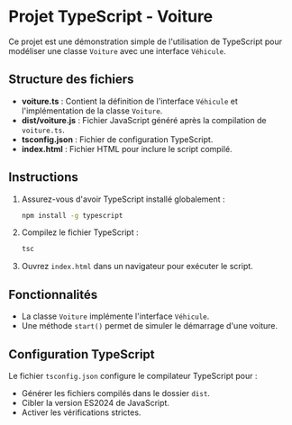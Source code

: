 # Projet TypeScript - Voiture

Ce projet est une démonstration simple de l'utilisation de TypeScript pour modéliser une classe `Voiture` avec une interface `Véhicule`.

## Structure des fichiers

- **voiture.ts** : Contient la définition de l'interface `Véhicule` et l'implémentation de la classe `Voiture`.
- **dist/voiture.js** : Fichier JavaScript généré après la compilation de `voiture.ts`.
- **tsconfig.json** : Fichier de configuration TypeScript.
- **index.html** : Fichier HTML pour inclure le script compilé.

## Instructions

1. Assurez-vous d'avoir TypeScript installé globalement :
   ```bash
   npm install -g typescript
   ```

2. Compilez le fichier TypeScript :
   ```bash
   tsc
   ```

3. Ouvrez `index.html` dans un navigateur pour exécuter le script.

## Fonctionnalités

- La classe `Voiture` implémente l'interface `Véhicule`.
- Une méthode `start()` permet de simuler le démarrage d'une voiture.

## Configuration TypeScript

Le fichier `tsconfig.json` configure le compilateur TypeScript pour :
- Générer les fichiers compilés dans le dossier `dist`.
- Cibler la version ES2024 de JavaScript.
- Activer les vérifications strictes.